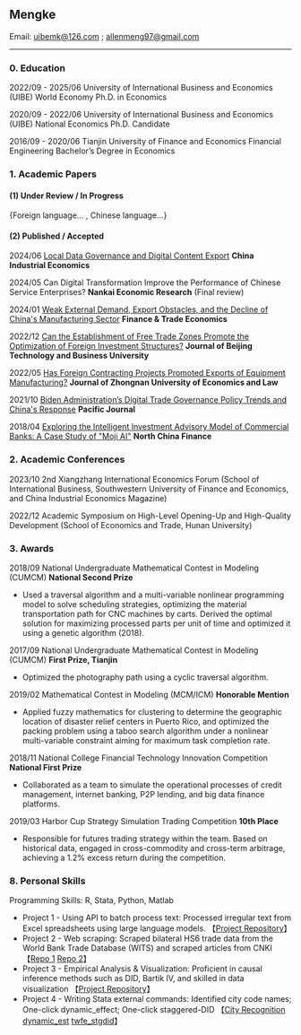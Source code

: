 ## Mengke

Email: uibemk@126.com ; allenmeng97@gmail.com

____

### 0. Education

2022/09 - 2025/06	University of International Business and Economics (UIBE)	World Economy	Ph.D. in Economics

2020/09 - 2022/06	University of International Business and Economics (UIBE)	National Economics	Ph.D. Candidate

2016/09 - 2020/06	Tianjin University of Finance and Economics	Financial Engineering	Bachelor’s Degree in Economics

### 1. Academic Papers

#### (1) Under Review / In Progress

{Foreign language... , Chinese language...}

#### (2) Published / Accepted

2024/06		[Local Data Governance and Digital Content Export](https://mengke25.github.io/files/paper/p2024b.pdf)	**China Industrial Economics**

2024/05		Can Digital Transformation Improve the Performance of Chinese Service Enterprises?	**Nankai Economic Research** (Final review)

2024/01		[Weak External Demand, Export Obstacles, and the Decline of China's Manufacturing Sector](https://mengke25.github.io/files/paper/p2024a.pdf)	**Finance & Trade Economics**

2022/12		[Can the Establishment of Free Trade Zones Promote the Optimization of Foreign Investment Structures?](https://mengke25.github.io/files/paper/p2022b.pdf)		**Journal of Beijing Technology and Business University**

2022/05		[Has Foreign Contracting Projects Promoted Exports of Equipment Manufacturing?](https://mengke25.github.io/files/paper/p2022a.pdf)		**Journal of Zhongnan University of Economics and Law**

2021/10		[Biden Administration’s Digital Trade Governance Policy Trends and China's Response](https://mengke25.github.io/files/paper/p2021a.pdf)	**Pacific Journal**

2018/04		[Exploring the Intelligent Investment Advisory Model of Commercial Banks: A Case Study of "Moji AI"]()		**North China Finance**

### 2. Academic Conferences

2023/10		2nd Xiangzhang International Economics Forum (School of International Business, Southwestern University of Finance and Economics, and China Industrial Economics Magazine)

2022/12		Academic Symposium on High-Level Opening-Up and High-Quality Development (School of Economics and Trade, Hunan University)

### 3. Awards

2018/09		National Undergraduate Mathematical Contest in Modeling (CUMCM)		**National Second Prize**

* Used a traversal algorithm and a multi-variable nonlinear programming model to solve scheduling strategies, optimizing the material transportation path for CNC machines by carts. Derived the optimal solution for maximizing processed parts per unit of time and optimized it using a genetic algorithm (2018).

2017/09		National Undergraduate Mathematical Contest in Modeling (CUMCM)		**First Prize, Tianjin**

* Optimized the photography path using a cyclic traversal algorithm.

2019/02		Mathematical Contest in Modeling (MCM/ICM)		**Honorable Mention**

* Applied fuzzy mathematics for clustering to determine the geographic location of disaster relief centers in Puerto Rico, and optimized the packing problem using a taboo search algorithm under a nonlinear multi-variable constraint aiming for maximum task completion rate.

2018/11		National College Financial Technology Innovation Competition		**National First Prize**

* Collaborated as a team to simulate the operational processes of credit management, internet banking, P2P lending, and big data finance platforms.

2019/03		Harbor Cup Strategy Simulation Trading Competition		**10th Place**

* Responsible for futures trading strategy within the team. Based on historical data, engaged in cross-commodity and cross-term arbitrage, achieving a 1.2% excess return during the competition.

### 8. Personal Skills

Programming Skills: R, Stata, Python, Matlab

* Project 1 - Using API to batch process text: Processed irregular text from Excel spreadsheets using large language models. 【[Project Repository](https://github.com/mengke25/proj_textOpenAI)】
* Project 2 - Web scraping: Scraped bilateral HS6 trade data from the World Bank Trade Database (WITS) and scraped articles from CNKI 【[Repo 1](https://github.com/mengke25/wits_crawler) [Repo 2](https://github.com/mengke25/cnkiLRspider)】
* Project 3 - Empirical Analysis & Visualization: Proficient in causal inference methods such as DID, Bartik IV, and skilled in data visualization 【[Project Repository](https://github.com/mengke25)】
* Project 4 - Writing Stata external commands: Identified city code names; One-click dynamic_effect; One-click staggered-DID 【[City Recognition](https://www.xiaohongshu.com/explore/66d5fc0f000000001f01724d?xsec_token=AB4wCYFvOcil5gjJTKKpbZ8yMy9dI19EqRog2iqRCYbfY=&xsec_source=pc_user) [dynamic_est](https://mengke25.github.io/dynamic_est/) [twfe_stgdid](https://mengke25.github.io/twfe_stgdid/)】
